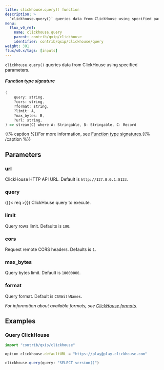 ```yaml
---
title: clickhouse.query() function
description: >
  `clickhouse.query()` queries data from ClickHouse using specified parameters.
menu:
  flux_v0_ref:
    name: clickhouse.query
    parent: contrib/qxip/clickhouse
    identifier: contrib/qxip/clickhouse/query
weight: 301
flux/v0.x/tags: [inputs]
---
```


<!------------------------------------------------------------------------------

IMPORTANT: This page was generated from comments in the Flux source code. Any
edits made directly to this page will be overwritten the next time the
documentation is generated. 

To make updates to this documentation, update the function comments above the
function definition in the Flux source code:

https://github.com/influxdata/flux/blob/master/stdlib/contrib/qxip/clickhouse/clickhouse.flux#L42-L66

Contributing to Flux: https://github.com/influxdata/flux#contributing
Fluxdoc syntax: https://github.com/influxdata/flux/blob/master/docs/fluxdoc.md

------------------------------------------------------------------------------->

`clickhouse.query()` queries data from ClickHouse using specified parameters.



##### Function type signature

```js
(
    query: string,
    ?cors: string,
    ?format: string,
    ?limit: A,
    ?max_bytes: B,
    ?url: string,
) => stream[C] where A: Stringable, B: Stringable, C: Record
```

{{% caption %}}For more information, see [Function type signatures](/flux/v0/function-type-signatures/).{{% /caption %}}

## Parameters

### url

ClickHouse HTTP API URL. Default is `http://127.0.0.1:8123`.



### query
({{< req >}})
ClickHouse query to execute.



### limit

Query rows limit. Defaults is `100`.



### cors

Request remote CORS headers. Defaults is `1`.



### max_bytes

Query bytes limit. Default is `10000000`.



### format

Query format. Default is `CSVWithNames`.

_For information about available formats, see [ClickHouse formats](https://clickhouse.com/docs/en/interfaces/formats/)._


## Examples

### Query ClickHouse

```js
import "contrib/qxip/clickhouse"

option clickhouse.defaultURL = "https://play@play.clickhouse.com"

clickhouse.query(query: "SELECT version()")

```

